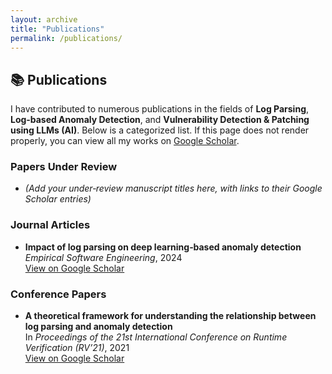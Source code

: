 ```yaml
---
layout: archive
title: "Publications"
permalink: /publications/
---
```


## 📚 Publications

I have contributed to numerous publications in the fields of **Log Parsing**, **Log‑based Anomaly Detection**, and **Vulnerability Detection & Patching using LLMs (AI)**. Below is a categorized list. If this page does not render properly, you can view all my works on [Google Scholar](https://scholar.google.com/citations?user=meBzaLcAAAAJ&hl=en&oi=ao).

### Papers Under Review
- *(Add your under‑review manuscript titles here, with links to their Google Scholar entries)*  


### Journal Articles
- **Impact of log parsing on deep learning‑based anomaly detection**  
  *Empirical Software Engineering*, 2024  
  [View on Google Scholar](https://scholar.google.com/scholar?cluster=11391212287896445197)

### Conference Papers
- **A theoretical framework for understanding the relationship between log parsing and anomaly detection**  
  In *Proceedings of the 21st International Conference on Runtime Verification (RV’21)*, 2021  
  [View on Google Scholar](https://scholar.google.com/scholar?cluster=15932743322266302830)


